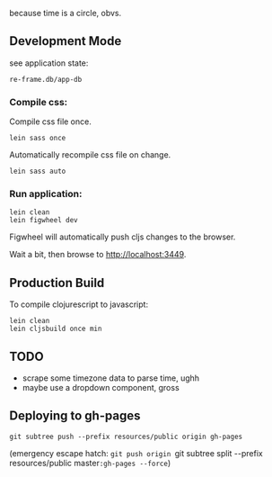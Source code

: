 because time is a circle, obvs.


## Development Mode

see application state:

```
re-frame.db/app-db
```


### Compile css:

Compile css file once.

```
lein sass once
```

Automatically recompile css file on change.

```
lein sass auto
```

### Run application:

```
lein clean
lein figwheel dev
```

Figwheel will automatically push cljs changes to the browser.

Wait a bit, then browse to [http://localhost:3449](http://localhost:3449).

## Production Build

To compile clojurescript to javascript:

```
lein clean
lein cljsbuild once min
```

## TODO

- scrape some timezone data to parse time, ughh
- maybe use a dropdown component, gross

## Deploying to gh-pages

```
git subtree push --prefix resources/public origin gh-pages
```

(emergency escape hatch: `git push origin `git subtree split --prefix resources/public master`:gh-pages --force`)
